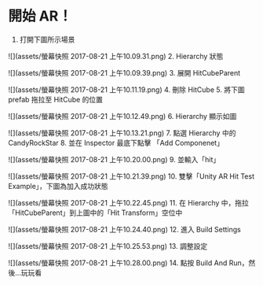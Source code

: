 # 開始 AR！

1. 打開下圖所示場景

![](assets/螢幕快照 2017-08-21 上午10.09.31.png)
2. Hierarchy 狀態

![](assets/螢幕快照 2017-08-21 上午10.09.39.png)
3. 展開 HitCubeParent

![](assets/螢幕快照 2017-08-21 上午10.11.19.png)
4. 刪除 HitCube
5. 將下圖 prefab 拖拉至 HitCube 的位置

![](assets/螢幕快照 2017-08-21 上午10.12.49.png)
6. Hierarchy 顯示如圖

![](assets/螢幕快照 2017-08-21 上午10.13.21.png)
7. 點選 Hierarchy 中的 CandyRockStar
8. 並在 Inspector 最底下點擊 「Add Componenet」

![](assets/螢幕快照 2017-08-21 上午10.20.00.png)
9. 並輸入「hit」

![](assets/螢幕快照 2017-08-21 上午10.21.39.png)
10. 雙擊「Unity AR Hit Test Example」，下圖為加入成功狀態

![](assets/螢幕快照 2017-08-21 上午10.22.45.png)
11. 在 Hierarchy 中，拖拉「HitCubeParent」到上圖中的「Hit Transform」空位中

![](assets/螢幕快照 2017-08-21 上午10.24.40.png)
12. 進入 Build Settings

![](assets/螢幕快照 2017-08-21 上午10.25.53.png)
13. 調整設定

![](assets/螢幕快照 2017-08-21 上午10.28.00.png)
14. 點按 Build And Run，然後...玩玩看